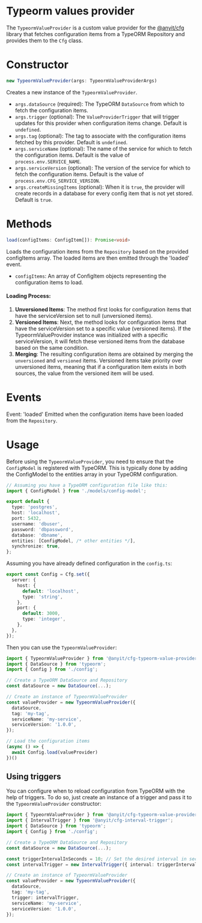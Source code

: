 # Typeorm values provider

The `TypeormValueProvider` is a custom value provider for the [@anyit/cfg](../../cfg/README.md) library that 
fetches configuration items from a TypeORM Repository and provides them to the `Cfg` class.

# Constructor

```typescript
new TypeormValueProvider(args: TypeormValueProviderArgs)
```

Creates a new instance of the `TypeormValueProvider`.

* `args.dataSource` (required): The TypeORM `DataSource` from which to fetch the configuration items.
* `args.trigger` (optional): The `ValueProviderTrigger` that will trigger updates for this provider 
when configuration items change. Default is `undefined`.
* `args.tag` (optional): The tag to associate with the configuration items fetched by this provider. Default is `undefined`.
* `args.serviceName` (optional): The name of the service for which to fetch the configuration items. 
Default is the value of `process.env.SERVICE_NAME`.
* `args.serviceVersion` (optional): The version of the service for which to fetch the configuration items. 
Default is the value of `process.env.CFG_SERVICE_VERSION`.
* `args.createMissingItems` (optional): When it is `true`, the provider will create records in a database for every config
item that is not yet stored. Default is `true`.

# Methods
```typescript
load(configItems: ConfigItem[]): Promise<void>
```

Loads the configuration items from the `Repository` based on the provided configItems array. The loaded items are then 
emitted through the 'loaded' event.

* `configItems`: An array of ConfigItem objects representing the configuration items to load.

#### Loading Process:
1. **Unversioned Items**: The method first looks for configuration items that have the serviceVersion set to null
(unversioned items).
2. **Versioned Items**: Next, the method looks for configuration items that have the serviceVersion set to a specific 
value (versioned items). If the TypeormValueProvider instance was initialized with a specific serviceVersion, it will 
fetch these versioned items from the database based on the same condition.
3. **Merging**: The resulting configuration items are obtained by merging the `unversioned` and `versioned` items. 
Versioned items take priority over unversioned items, meaning that if a configuration item exists in both sources, 
the value from the versioned item will be used.

# Events
Event: 'loaded'
Emitted when the configuration items have been loaded from the `Repository`.

# Usage

Before using the `TypeormValueProvider`, you need to ensure that the `ConfigModel` is registered with TypeORM. 
This is typically done by adding the ConfigModel to the entities array in your TypeORM configuration.

```typescript
// Assuming you have a TypeORM configuration file like this:
import { ConfigModel } from './models/config-model';

export default {
  type: 'postgres',
  host: 'localhost',
  port: 5432,
  username: 'dbuser',
  password: 'dbpassword',
  database: 'dbname',
  entities: [ConfigModel, /* other entities */],
  synchronize: true,
};
```

Assuming you have already defined configuration in the `config.ts`:

```typescript
export const Config = Cfg.set({
  server: {
    host: {
      default: 'localhost',
      type: 'string',
    },
    port: {
      default: 3000,
      type: 'integer',
    },
  },
});
```

Then you can use the `TypeormValueProvider`:

```typescript
import { TypeormValueProvider } from '@anyit/cfg-typeorm-value-provider';
import { DataSource } from 'typeorm';
import { Config } from './config';

// Create a TypeORM DataSource and Repository
const dataSource = new DataSource(...);

// Create an instance of TypeormValueProvider
const valueProvider = new TypeormValueProvider({
  dataSource,
  tag: 'my-tag',
  serviceName: 'my-service',
  serviceVersion: '1.0.0',
});

// Load the configuration items
(async () => {
  await Config.load(valueProvider)
})()
```

## Using triggers

You can configure when to reload configuration from TypeORM with the help of triggers. To do so, just create an instance
of a trigger and pass it to the `TypeormValueProvider` constructor:

```typescript
import { TypeormValueProvider } from '@anyit/cfg-typeorm-value-provider';
import { IntervalTrigger } from '@anyit/cfg-interval-trigger';
import { DataSource } from 'typeorm';
import { Config } from './config';

// Create a TypeORM DataSource and Repository
const dataSource = new DataSource(...);

const triggerIntervalInSeconds = 10; // Set the desired interval in seconds
const intervalTrigger = new IntervalTrigger({ interval: triggerIntervalInSeconds });

// Create an instance of TypeormValueProvider
const valueProvider = new TypeormValueProvider({
  dataSource,
  tag: 'my-tag',
  trigger: intervalTrigger,
  serviceName: 'my-service',
  serviceVersion: '1.0.0',
});
```